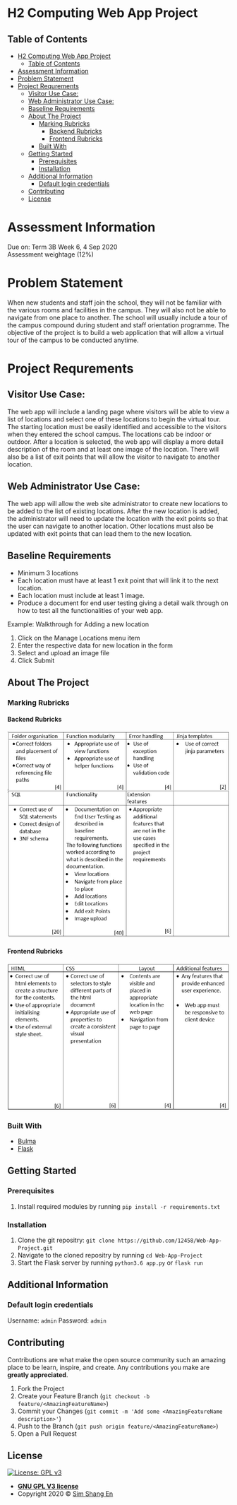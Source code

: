 # H2 Computing Web App Project

## Table of Contents

- [H2 Computing Web App Project](#h2-computing-web-app-project)
  - [Table of Contents](#table-of-contents)
- [Assessment Information](#assessment-information)
- [Problem Statement](#problem-statement)
- [Project Requrements](#project-requrements)
  - [Visitor Use Case:](#visitor-use-case)
  - [Web Administrator Use Case:](#web-administrator-use-case)
  - [Baseline Requirements](#baseline-requirements)
  - [About The Project](#about-the-project)
    - [Marking Rubricks](#marking-rubricks)
      - [Backend Rubricks](#backend-rubricks)
      - [Frontend Rubricks](#frontend-rubricks)
    - [Built With](#built-with)
  - [Getting Started](#getting-started)
    - [Prerequisites](#prerequisites)
    - [Installation](#installation)
  - [Additional Information](#additional-information)
    - [Default login credentials](#default-login-credentials)
  - [Contributing](#contributing)
  - [License](#license)
  
# Assessment Information
Due on: Term 3B Week 6, 4 Sep 2020\
Assessment weightage (12%)

# Problem Statement
When new students and staff join the school, they will not be familiar with the various rooms and facilities in the campus. They will also not be able to navigate from one place to another. The school will usually include a tour of the campus compound during student and staff orientation programme.  The objective of the project is to build a web application that will allow a virtual tour of the campus to be conducted anytime.

# Project Requrements
## Visitor Use Case:
The web app will include a landing page where visitors will be able to view a list of locations and select one of these locations to begin the virtual tour. The starting location must be easily identified and accessible to the visitors when they entered the school campus. The locations cab be indoor or outdoor.
After a location is selected, the web app will display a more detail description of the room and at least one image of the location. There will also be a list of exit points that will allow the visitor to navigate to another location.

## Web Administrator Use Case:
The web app will allow the web site administrator to create new locations to be added to the list of existing locations. After the new location is added, the administrator will need to update the location with the exit points so that the user can navigate to another location. Other locations must also be updated with exit points that can lead them to the new location.
## Baseline Requirements
* Minimum 3 locations
*	Each location must have at least 1 exit point that will link it to the next location.
*	Each location must include at least 1 image.
*	Produce a document for end user testing giving a detail walk through on how to test all the functionalities of your web app.

Example:  Walkthrough for Adding a new location
1.	Click on the Manage Locations menu item
2.	Enter the respective data for new location in the form
3.	Select and upload an image file
4.	Click Submit



## About The Project
### Marking Rubricks
#### Backend Rubricks
![Backend Rubricks](docs/backend_rubricks.jpg "Backend Rubricks")
#### Frontend Rubricks
![Frontend Rubricks](docs/frontend_rubricks.jpg "Frontend Rubricks")

### Built With

- [Bulma](https://bulma.io/)
- [Flask](https://flask.palletsprojects.com/)

## Getting Started

### Prerequisites
1. Install required modules by running `pip install -r requirements.txt`

### Installation
1. Clone the git repositry: `git clone https://github.com/12458/Web-App-Project.git`
2. Navigate to the cloned repositry by running `cd Web-App-Project`
3. Start the Flask server by running `python3.6 app.py` or `flask run`

## Additional Information
### Default login credentials
Username: `admin`
Password: `admin`

## Contributing

Contributions are what make the open source community such an amazing place to be learn, inspire, and create. Any contributions you make are **greatly appreciated**.

1. Fork the Project
2. Create your Feature Branch (`git checkout -b feature/<AmazingFeatureName>`)
3. Commit your Changes (`git commit -m 'Add some <AmazingFeatureName description>'`)
4. Push to the Branch (`git push origin feature/<AmazingFeatureName>`)
5. Open a Pull Request

## License

[![License: GPL v3](https://img.shields.io/badge/License-GPLv3-blue.svg)](https://www.gnu.org/licenses/gpl-3.0)

- **[GNU GPL V3 license](https://www.gnu.org/licenses/gpl-3.0.en.html)**
- Copyright 2020 © [Sim Shang En](https://github.com/12458)